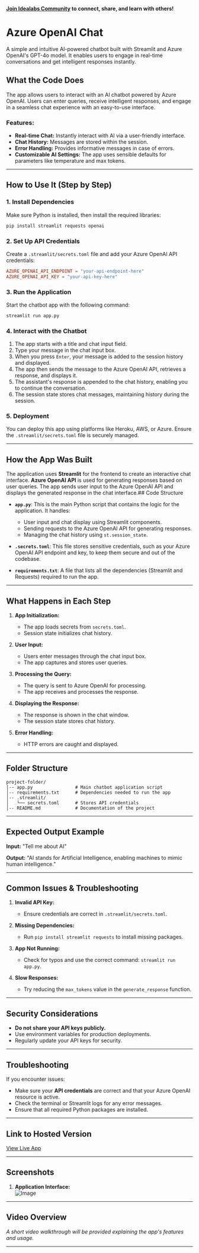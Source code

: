 **[Join Idealabs Community](https://curios.pm) to connect, share, and learn with others!**


# Azure OpenAI Chat

A simple and intuitive AI-powered chatbot built with Streamlit and Azure OpenAI's GPT-4o model. It enables users to engage in real-time conversations and get intelligent responses instantly.

## What the Code Does
The app allows users to interact with an AI chatbot powered by Azure OpenAI. Users can enter queries, receive intelligent responses, and engage in a seamless chat experience with an easy-to-use interface.

### Features:
- **Real-time Chat:** Instantly interact with AI via a user-friendly interface.
- **Chat History:** Messages are stored within the session.
- **Error Handling:** Provides informative messages in case of errors.
- **Customizable AI Settings:** The app uses sensible defaults for parameters like temperature and max tokens.

---

## How to Use It (Step by Step)

### 1. Install Dependencies
Make sure Python is installed, then install the required libraries:

```bash
pip install streamlit requests openai 
```

### 2. Set Up API Credentials
Create a `.streamlit/secrets.toml` file and add your Azure OpenAI API credentials:

```toml
AZURE_OPENAI_API_ENDPOINT = "your-api-endpoint-here"
AZURE_OPENAI_API_KEY = "your-api-key-here"
```

### 3. Run the Application
Start the chatbot app with the following command:

```bash
streamlit run app.py
```

### 4. Interact with the Chatbot
1. The app starts with a title and chat input field.
2. Type your message in the chat input box.
3. When you press `Enter`, your message is added to the session history and displayed.
4. The app then sends the message to the Azure OpenAI API, retrieves a response, and displays it.
5. The assistant's response is appended to the chat history, enabling you to continue the conversation.
6. The session state stores chat messages, maintaining history during the session.

### 5. Deployment
You can deploy this app using platforms like Heroku, AWS, or Azure. Ensure the `.streamlit/secrets.toml` file is securely managed.

---
## How the App Was Built

The application uses **Streamlit** for the frontend to create an interactive chat interface. **Azure OpenAI API** is used for generating responses based on user queries. The app sends user input to the Azure OpenAI API and displays the generated response in the chat interface.## Code Structure

- **`app.py`**: This is the main Python script that contains the logic for the application. It handles:
  - User input and chat display using Streamlit components.
  - Sending requests to the Azure OpenAI API for generating responses.
  - Managing the chat history using `st.session_state`.

- **`.secrets.toml`**: This file stores sensitive credentials, such as your Azure OpenAI API endpoint and key, to keep them secure and out of the codebase.

- **`requirements.txt`**: A file that lists all the dependencies (Streamlit and Requests) required to run the app.

---

## What Happens in Each Step

1. **App Initialization:**
   - The app loads secrets from `secrets.toml`.
   - Session state initializes chat history.

2. **User Input:**
   - Users enter messages through the chat input box.
   - The app captures and stores user queries.

3. **Processing the Query:**
   - The query is sent to Azure OpenAI for processing.
   - The app receives and processes the response.

4. **Displaying the Response:**
   - The response is shown in the chat window.
   - The session state stores chat history.

5. **Error Handling:**
   - HTTP errors are caught and displayed.

---

## Folder Structure

```
project-folder/
│-- app.py                # Main chatbot application script
│-- requirements.txt      # Dependencies needed to run the app
│-- .streamlit/           
│   └── secrets.toml      # Stores API credentials
│-- README.md             # Documentation of the project
```

---

## Expected Output Example

**Input:** "Tell me about AI"

**Output:** "AI stands for Artificial Intelligence, enabling machines to mimic human intelligence."

---

## Common Issues & Troubleshooting

1. **Invalid API Key:**
   - Ensure credentials are correct in `.streamlit/secrets.toml`.

2. **Missing Dependencies:**
   - Run `pip install streamlit requests` to install missing packages.

3. **App Not Running:**
   - Check for typos and use the correct command: `streamlit run app.py`.

4. **Slow Responses:**
   - Try reducing the `max_tokens` value in the `generate_response` function.

---

## Security Considerations

- **Do not share your API keys publicly.**
- Use environment variables for production deployments.
- Regularly update your API keys for security.

---

## Troubleshooting

If you encounter issues:
- Make sure your **API credentials** are correct and that your Azure OpenAI resource is active.
- Check the terminal or Streamlit logs for any error messages.
- Ensure that all required Python packages are installed.

--- 

## Link to Hosted Version
[View Live App](https://azureaichat.streamlit.app/)

---

## Screenshots

1. **Application Interface:**  
   ![Image](https://github.com/user-attachments/assets/a80c99a7-9a1a-4d8e-a5fd-f30a2d779efe)


---

## Video Overview
*A short video walkthrough will be provided explaining the app's features and usage.*

---

